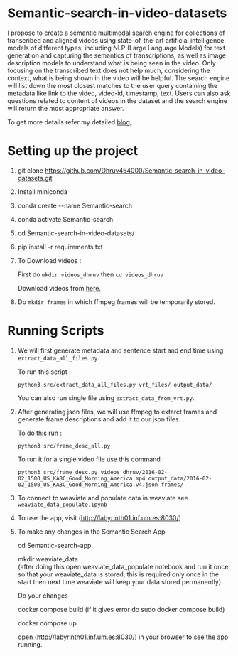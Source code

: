 # Semantic-search-in-video-datasets

I propose to create a semantic multimodal search engine for collections of transcribed and aligned videos using state-of-the-art artificial intelligence models of different types, including NLP (Large Language Models) for text generation and capturing the semantics of transcriptions, as well as image description models to understand what is being seen in the video. Only focusing on the transcribed text does not help much, considering the context, what is being shown in the video will be helpful. The search engine will list down the most closest matches to the user query containing the metadata like link to the video, video-id, timestamp, text. Users can also ask questions related to content of videos in the dataset and the search engine will return the most appropriate answer.

To get more details refer my detailed [blog.](https://dhruv-kunjadiya.notion.site/Semantic-search-in-video-datasets-3c73c303c56748b497a975b1397d84ef)


# Setting up the project

1. git clone https://github.com/Dhruv454000/Semantic-search-in-video-datasets.git

2. Install miniconda

3. conda create --name Semantic-search

4. conda activate Semantic-search
5. cd Semantic-search-in-video-datasets/

6. pip install -r requirements.txt

7. To Download videos :

   First do  ```mkdir videos_dhruv``` then ```cd videos_dhruv```

   Download videos from [here.](https://drive.google.com/drive/folders/1lreNRRVrBYWALZxHeQcsEcivk-jMTOQQ?usp=sharing)

8. Do ```mkdir frames``` in which ffmpeg frames will be temporarily stored.

# Running Scripts

1. We will first generate metadata and sentence start and end time using ```extract_data_all_files.py```.

    To run this script :

    ```
    python3 src/extract_data_all_files.py vrt_files/ output_data/ 
    ```
    You can also run single file using ```extract_data_from_vrt.py```.

2. After generating json files, we will use ffmpeg to extarct frames and generate frame descriptions and add it to our json files.

    To do this run :

    ```
    python3 src/frame_desc_all.py
    ```

    To run it for a single video file use this command :

    ```
    python3 src/frame_desc.py videos_dhruv/2016-02-02_1500_US_KABC_Good_Morning_America.mp4 output_data/2016-02-02_1500_US_KABC_Good_Morning_America.v4.json frames/
    ```

3. To connect to weaviate and populate data in weaviate see ```weaviate_data_populate.ipynb```

4. To use the app, visit (http://labyrinth01.inf.um.es:8030/)

5. To make any changes in the Semantic Search App

    cd Semantic-search-app

    mkdir weaviate_data  
    (after doing this open weaviate_data_populate notebook and run it once, so that your weaviate_data is stored, this is required only once in the start then next time weaviate will keep your data stored permanently)

    Do your changes

    docker compose build  (if it gives error do sudo docker compose build)

    docker compose up

    open (http://labyrinth01.inf.um.es:8030/) in your browser to see the app running.




